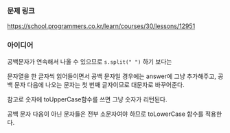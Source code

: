 ### 문제 링크

https://school.programmers.co.kr/learn/courses/30/lessons/12951

### 아이디어

공백문자가 연속해서 나올 수 있으므로 `s.split(" ")` 하기 보다는 

문자열을 한 글자씩 읽어들이면서 공백 문자일 경우에는 answer에 그냥 추가해주고, 공백 문자 다음에 나오는 문자는 첫 번째 글자이므로 대문자로 바꾸어준다. 

참고로 숫자에 toUpperCase함수를 쓰면 그냥 숫자가 리턴된다. 

공백 문자 다음이 아닌 문자들은 전부 소문자여야 하므로 toLowerCase 함수를 적용한다.
